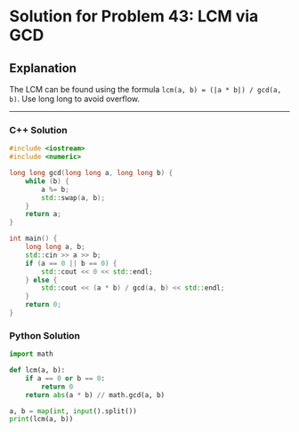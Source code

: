 # Solution for Problem 43: LCM via GCD

## Explanation
The LCM can be found using the formula `lcm(a, b) = (|a * b|) / gcd(a, b)`. Use long long to avoid overflow.

---

### C++ Solution
```cpp
#include <iostream>
#include <numeric>

long long gcd(long long a, long long b) {
    while (b) {
        a %= b;
        std::swap(a, b);
    }
    return a;
}

int main() {
    long long a, b;
    std::cin >> a >> b;
    if (a == 0 || b == 0) {
        std::cout << 0 << std::endl;
    } else {
        std::cout << (a * b) / gcd(a, b) << std::endl;
    }
    return 0;
}
```

### Python Solution
```python
import math

def lcm(a, b):
    if a == 0 or b == 0:
        return 0
    return abs(a * b) // math.gcd(a, b)

a, b = map(int, input().split())
print(lcm(a, b))
```
